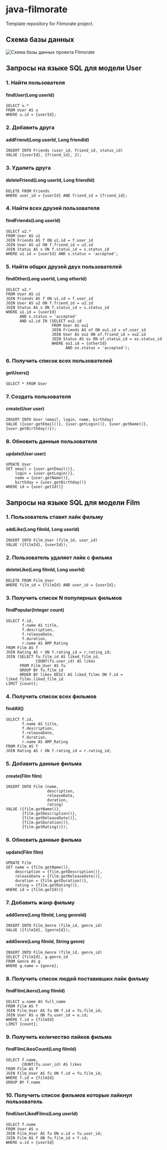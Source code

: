 # java-filmorate
Template repository for Filmorate project.

## Схема базы данных 

![Схема базы данных проекта Filmorate](/assets/images/Filmorate.png)

## Запросы на языке SQL для модели User

### 1. Найти пользователя

#### findUser(Long userId)
```
SELECT u.*
FROM User AS u
WHERE u.id = {userId};
```

### 2. Добавить друга

#### addFriend(Long userId, Long friendId)
```
INSERT INTO Friends (user_id, friend_id, status_id)
VALUE ({userId}, {friend_id}, 2);
```

### 3. Удалить друга

#### deleteFriend(Long userId, Long friendId)
```
DELETE FROM Friends
WHERE user_id = {userId} AND friend_id = {friend_id};
```

### 4. Найти всех друзей пользователя

#### findFriends(Long userId)
```
SELECT u2.*
FROM User AS u1
JOIN Friends AS f ON u1.id = f.user_id
JOIN User AS u2 ON f.friend_id = u2.id
JOIN Status AS s ON f.status_id = s.status_id
WHERE u1.id = {userId} AND s.status = 'accepted';
```

### 5. Найти общих друзей двух пользователей

#### findOther(Long userId, Long otherId)
```
SELECT u2.*
FROM User AS u1
JOIN Friends AS f ON u1.id = f.user_id
JOIN User AS u2 ON f.friend_id = u2.id
JOIN Status AS s ON f.status_id = s.status_id
WHERE u1.id = {userId} 
      AND s.status = 'accepted'
      AND u2.id IN (SELECT ou2.id
                    FROM User AS ou1
                    JOIN Friends AS of ON ou1.id = of.user_id
                    JOIN User AS ou2 ON of.friend_id = ou2.id
                    JOIN Status AS os ON of.status_id = os.status_id
                    WHERE ou1.id = {otherId} 
                          AND os.status = 'accepted');
```

### 6. Получить список всех пользователей

#### getUsers()
```
SELECT * FROM User
```

### 7. Создать пользователя

#### create(User user)
```
INSERT INTO User (email, login, name, birthday)
VALUE ({user.getEmail()}, {user.getLogin()}, {user.getName()}, {user.getBirthday()});
```

### 8. Обновить данные пользователя

#### update(User user)
```
UPDATE User 
SET email = {user.getEmail()}, 
    login = {user.getLogin()}, 
    name = {user.getName()}, 
    birthday = {user.getBirthday()}
WHERE id = {user.getId()}
```

## Запросы на языке SQL для модели Film

### 1. Пользователь ставит лайк фильму

#### addLike(Long filmId, Long userId) 
```
INSERT INTO Film_User (film_id, user_id)
VALUE ({filmId}, {userId});
```

### 2. Пользователь удаляет лайк с фильма

#### deleteLike(Long filmId, Long userId)
```
DELETE FROM Film_User
WHERE film_id = {filmId} AND user_id = {userId};
```

### 3. Получить список N популярных фильмов

#### findPopular(Integer count)
```
SELECT f.id,
       f.name AS title,
       f.description,
       f.releaseDate,
       f.duration,
       r.name AS AMP_Rating
FROM Film AS f
JOIN Rating AS r ON f.rating_id = r.rating_id;
JOIN (SELECT fu.film_id AS liked_film_id,
             COUNT(fu.user_id) AS likes
      FROM Film_User AS fu
      GROUP BY fu.film_id
      ORDER BY likes DESC) AS liked_films ON f.id = liked_films.liked_film_id
LIMIT {count};
```

### 4. Получить список всех фильмов

#### findAll()
```
SELECT f.id,
       f.name AS title,
       f.description,
       f.releaseDate,
       f.duration,
       r.name AS AMP_Rating
FROM Film AS f
JOIN Rating AS r ON f.rating_id = r.rating_id;
```

### 5. Добавить данные фильма
#### create(Film film)
```
INSERT INTO Film (name, 
                  description, 
                  releaseDate, 
                  duration, 
                  rating)
VALUE ({film.getName()}, 
       {film.getDescription()}, 
       {film.getReleaseDate()}, 
       {film.getDuration()},
       {film.getRating()});
```

### 6. Обновить данные фильма

#### update(Film film)
```
UPDATE Film 
SET name = {film.getName()}, 
    description = {film.getDescription()}, 
    releaseDate = {film.getReleaseDate()}, 
    duration = {film.getDuration()}, 
    rating = {film.getRating()}, 
WHERE id = {film.getId()}
```

### 7. Добавить жанр фильму

#### addGenre(Long filmId, Long genreId)
```
INSERT INTO Film_Genre (film_id, genre_id)
VALUE ({filmId}, {genreId});
```

#### addGenre(Long filmId, String genre)
```
INSERT INTO Film_Genre (film_id, genre_id)
SELECT {filmId}, g.genre_id
FROM Genre AS g
WHERE g.name = {genre};
```

### 8. Получить список людей поставивших лайк фильму

#### findFilmLikers(Long filmId)
```
SELECT u.name AS full_name
FROM Film AS f
JOIN Film_User AS fu ON f.id = fu.film_id;
JOIN User AS u ON fu.user_id = u.id;
WHERE f.id = {filmId}
LIMIT {count};
```

### 9. Получить количество лайков фильма

#### findFilmLikesCount(Long filmId)
```
SELECT f.name,
       COUNT(fu.user_id) AS likes
FROM Film AS f
JOIN Film_User AS fu ON f.id = fu.film_id;
WHERE f.id = {filmId}
GROUP BY f.name
```

### 10. Получить список фильмов которые лайкнул пользователь

#### findUserLikedFilms(Long userId)
```
SELECT f.name
FROM User AS u
JOIN Film_User AS fu ON u.id = fu.user_id;
JOIN Film AS f ON fu.film_id = f.id;
WHERE u.id = {userId}
```
